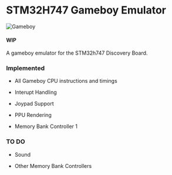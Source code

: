 # STM32H747 Gameboy Emulator

![Gameboy](images/gameboy.gif?raw=true "Title")

#### WIP 

A gameboy emulator for the STM32h747 Discovery Board. 

### Implemented 

- All Gameboy CPU instructions and timings  

- Interupt Handling 

- Joypad Support

- PPU Rendering 

- Memory Bank Controller 1

### TO DO 

- Sound  

- Other Memory Bank Controllers 